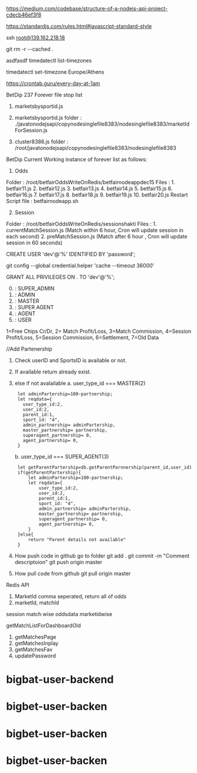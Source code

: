 https://medium.com/codebase/structure-of-a-nodejs-api-project-cdecb46ef3f8


https://standardjs.com/rules.html#javascript-standard-style

ssh root@139.162.218.18

git rm -r --cached .

 asdfasdf
timedatectl list-timezones

timedatectl set-timezone Europe/Athens

https://crontab.guru/every-day-at-1am




BetDip 237 Forever file stop list

1. marketsbysportid.js

2. marketsbysportid.js
    folder : ./javatonodejsapi/copynodesinglefile8383/nodesinglefile8383/marketIdForSession.js

3. cluster8386.js
    folder : /root/javatonodejsapi/copynodesinglefile8383/nodesinglefile8383

BetDip Current Working instance of forever list as follows:

1. Odds

Folder : /root/betfairOddsWriteOnRedis/betfairnodeappdec15
Files : 
    1.  betfair11.js
    2.  betfair12.js
    3.  betfair13.js
    4.  betfair14.js
    5.  betfair15.js
    6.  betfair16.js
    7.  betfair17.js
    8.  betfair18.js
    9.  betfair19.js
    10. betfair20.js
Restart Script file : betfairnodeapp.sh


2. Session 

Folder : /root/betfairOddsWriteOnRedis/sessionshakti
Files : 1. currentMatchSession.js (Match within 6 hour, Cron will update session in each second)
        2. preMatchSession.js (Match after 6 hour , Cron will update session in  60 seconds)


CREATE USER 'dev'@'%' IDENTIFIED BY 'password';

git config --global credential.helper 'cache --timeout 36000'

GRANT ALL PRIVILEGES ON *.* TO 'dev'@'%';


0. : SUPER_ADMIN
1. : ADMIN
2. : MASTER
3. : SUPER AGENT
4. : AGENT
5. : USER 



1=Free Chips Cr/Dr, 
2= Match Profit/Loss, 
3=Match Commission, 
4=Session Profit/Loss, 
5=Session Commission, 
6=Settlement, 
7=Old Data



//Add Partenership

1. Check userID and SportsID is available or not.
2. If available return already exist.
3. else if not avalailable
    a. user_type_id === MASTER(2)
    <!--"user_type_id": "2",
	"user_id": 2,
	"parent_id":1,
	"sport_id": "4",
	"partnership": 70 -->

        let adminPartership=100-partnership;
        let reqdata={
          user_type_id:2,  
          user_id:2,  
          parent_id:1,
          sport_id: "4",
          admin_partnership= adminPartership,
          master_partnership= partnership,
          superagent_partnership= 0,
          agent_partnership= 0,
        }
    b. user_type_id === SUPER_AGENT(3)
    <!-- "user_type_id": "3",
	"user_id": 3,
	"parent_id":2,
	"sport_id": "4",
	"partnership": 50 -->
        let getParentPartership=db.getParentParnnership(parent_id,user_id)
        if(getParentPartership){
            let adminPartership=100-partnership;
            let reqdata={
                user_type_id:2,  
                user_id:2,  
                parent_id:1,
                sport_id: "4",
                admin_partnership= adminPartership,
                master_partnership= partnership,
                superagent_partnership= 0,
                agent_partnership= 0,
            }
        }else{
            return "Parent details not available"
        }




1. How push code in github
    go to folder
    git add . 
    git commit -m "Comment descriptoion"
    git push origin master


2. How pull code from github
    git pull origin master



Redis API 

1. MarketId comma seperated, return all of odds
2. marketId, matchId

session match wise
oddsdata marketidwise

getMatchListForDashboardOld

1. getMatchesPage
2. getMatchesInplay
3. getMatchesFav
4. updatePassword
# bigbat-user-backend
# bigbet-user-backen
# bigbet-user-backen
# bigbet-user-backen
